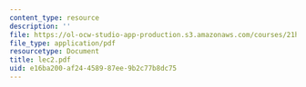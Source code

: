 ```yaml
---
content_type: resource
description: ''
file: https://ol-ocw-studio-app-production.s3.amazonaws.com/courses/21h-580-from-the-silk-road-to-the-great-game-china-russia-and-central-eurasia-fall-2003/e16ba200af24458987ee9b2c77b8dc75_lec2.pdf
file_type: application/pdf
resourcetype: Document
title: lec2.pdf
uid: e16ba200-af24-4589-87ee-9b2c77b8dc75
---
```

